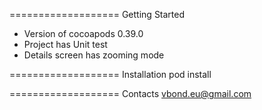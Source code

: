 
===================
Getting Started

 - Version of cocoapods 0.39.0
 - Project has Unit test
 - Details screen has zooming mode

===================
Installation
  pod install


===================
Contacts
  vbond.eu@gmail.com
